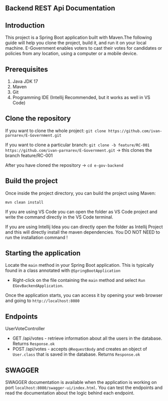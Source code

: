 
## Backend REST Api Documentation

## Introduction
This project is a Spring Boot application built with Maven.The following guide will help you clone the project, build it, and run it on your local machine.
E-Government enables voters to cast their votes for candidates or policies from any location, using a computer or a mobile device.

## Prerequisites
1. Java JDK 17
2. Maven
3. Git
4. Programming IDE (Intellij Recommended, but it works as well in VS Code)


## Clone the repository 
If you want to clone the whole project:
`git clone https://github.com/ivan-parnarev/E-Government.git`

If you want to clone a particular branch: 
`git clone -b feature/RC-001 https://github.com/ivan-parnarev/E-Government.git` -> this clones the branch feature/RC-001

After you have cloned the repository -> `cd e-gov-backend`
   
## Build the project 
Once inside the project directory, you can build the project using Maven:

`mvn clean install`

If you are using VS Code you can open the folder as VS Code project and write the command directly in the VS Code terminal.

If you are using Intellij Idea you can directly open the folder as Intellij Project and this will directly install the maven dependencies. You DO NOT NEED to run the installation command !

## Starting the application
Locate the `main` method in your Spring Boot application. This is typically found in a class annotated with `@SpringBootApplication`

- Right-click on the file containing the `main` method and select `Run EGovBackendApplication`.

Once the application starts, you can access it by opening your web browser and going to `http://localhost:8080` 

## Endpoints

 UserVoteController
- GET /api/votes - retrieve information about all the users in the database. Returns `Response.ok`
- POST /api/votes - accepts `@RequestBody` and creates an object of `User.class` that is saved in the database. Returns `Response.ok`

## SWAGGER 
SWAGGER documentation is available when the application is working on port `localhost:8080/swagger-ui/index.html`. You can test the endpoints and read the documentation about the logic behind each endpoint. 